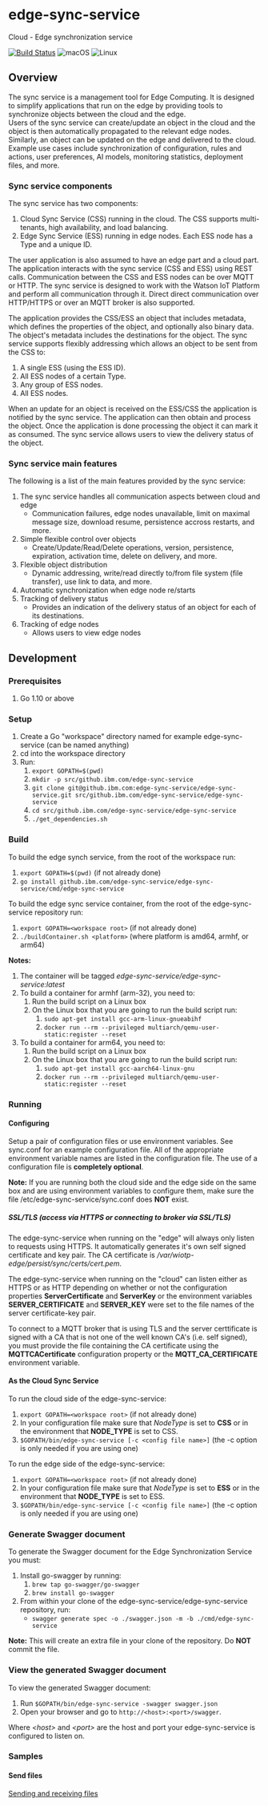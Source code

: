 # edge-sync-service
Cloud - Edge synchronization service

[![Build Status](https://travis.com/open-horizon/edge-sync-service.svg?token=hqrt7uq8y12VRZq8Txpa&branch=master)](https://travis.com/open-horizon/edge-sync-service)
![macOS](https://img.shields.io/badge/os-macOS-green.svg?style=flat)
![Linux](https://img.shields.io/badge/os-linux-green.svg?style=flat)

## Overview
The sync service is a management tool for Edge Computing. 
It is designed to simplify applications that run on the edge by providing tools to synchronize objects between the cloud and the edge.  
Users of the sync service can create/update an object in the cloud and the object is then automatically propagated to the relevant edge nodes. 
Similarly, an object can be updated on the edge and delivered to the cloud. 
Example use cases include synchronization of configuration, rules and actions, user preferences, AI models, monitoring statistics, deployment files, and more.

### Sync service components
The sync service has two components:
1. Cloud Sync Service (CSS) running in the cloud. The CSS supports multi-tenants, high availability, and load balancing.
2. Edge Sync Service (ESS) running in edge nodes. Each ESS node has a Type and a unique ID.

The user application is also assumed to have an edge part and a cloud part.
The application interacts with the sync service (CSS and ESS) using REST calls.
Communication between the CSS and ESS nodes can be over MQTT or HTTP. 
The sync service is designed to work with the Watson IoT Platform and perform all communication through it.
Direct direct communication over HTTP/HTTPS or over an MQTT broker is also supported. 

The application provides the CSS/ESS an object that includes metadata, which defines the properties of the object, and optionally also binary data. 
The object's metadata includes the destinations for the object. The sync service supports flexibly addressing which allows an object to be sent from the CSS to:
1. A single ESS (using the ESS ID).
2. All ESS nodes of a certain Type.
3. Any group of ESS nodes.
4. All ESS nodes.

When an update for an object is received on the ESS/CSS the application is notified by the sync service. The application can then obtain and process the object.
Once the application is done processing the object it can mark it as consumed. The sync service allows users to view the delivery status of the object.  


### Sync service main features 
The following is a list of the main features provided by the sync service:
1. The sync service handles all communication aspects between cloud and edge  
    - Communication failures, edge nodes unavailable, limit on maximal message size, download resume, persistence accross restarts, and more.
2. Simple flexible control over objects
    - Create/Update/Read/Delete operations, version, persistence, expiration, activation time, delete on delivery, and more.
3. Flexible object distribution 
    - Dynamic addressing, write/read directly to/from file system (file transfer), use link to data, and more. 
4. Automatic synchronization when edge node re/starts
5. Tracking of delivery status
    - Provides an indication of the delivery status of an object for each of its destinations. 
6. Tracking of edge nodes
    - Allows users to view edge nodes


## Development

### Prerequisites

1. Go 1.10 or above

### Setup

1. Create a Go "workspace" directory named for example edge-sync-service (can be named anything)
2. cd into the workspace directory
3. Run:
     1. `export GOPATH=$(pwd)`
     2. `mkdir -p src/github.ibm.com/edge-sync-service`
     3. `git clone git@github.ibm.com:edge-sync-service/edge-sync-service.git src/github.ibm.com/edge-sync-service/edge-sync-service`
     4. `cd src/github.ibm.com/edge-sync-service/edge-sync-service`
     5. `./get_dependencies.sh`

### Build

To build the edge synch service, from the root of the workspace run:

1. `export GOPATH=$(pwd)` (if not already done)
2. `go install github.ibm.com/edge-sync-service/edge-sync-service/cmd/edge-sync-service`

To build the edge sync service container, from the root of the edge-sync-service repository run:

1. `export GOPATH=<workspace root>` (if not already done)
2. `./buildContainer.sh <platform>` (where platform is amd64, armhf, or arm64)

**Notes:**
1. The container will be tagged *edge-sync-service/edge-sync-service:latest*
2. To build a container for armhf (arm-32), you need to:
    1. Run the build script on a Linux box
    2. On the Linux box that you are going to run the build script run:
       1. `sudo apt-get install gcc-arm-linux-gnueabihf`
       2. `docker run --rm --privileged multiarch/qemu-user-static:register --reset`
3. To build a container for arm64, you need to:
    1. Run the build script on a Linux box
    2. On the Linux box that you are going to run the build script run:
       1. `sudo apt-get install gcc-aarch64-linux-gnu`
       2. `docker run --rm --privileged multiarch/qemu-user-static:register --reset`

### Running

#### Configuring

Setup a pair of configuration files or use environment variables. See sync.conf for an example configuration
file. All of the appropriate environment variable names are listed in the configuration file. The use
of a configuration file is **completely optional**. 

**Note:** If you are running both the cloud side and the edge side on the same box and are using environment variables
to configure them, make sure the file /etc/edge-sync-service/sync.conf does **NOT** exist.

##### SSL/TLS (access via HTTPS or connecting to broker via SSL/TLS)

The edge-sync-service when running on the "edge" will always only listen to requests using HTTPS. It automatically generates
it's own self signed certificate and key pair. The CA certificate is */var/wiotp-edge/persist/sync/certs/cert.pem*.

The edge-sync-service when running on the "cloud" can listen either as HTTPS or as HTTP depending on whether or not the
configuration properties **ServerCertificate** and **ServerKey** or the environment variables **SERVER_CERTIFICATE** and
**SERVER_KEY** were set to the file names of the server certificate-key pair.

To connect to a MQTT broker that is using TLS and the server certtificate is signed with a CA that
is not one of the well known CA's (i.e. self signed), you must provide the file containing the CA certificate using
the **MQTTCACertificate** configuration property or the **MQTT_CA_CERTIFICATE** environment variable.

#### As the Cloud Sync Service

To run the cloud side of the edge-sync-service:

1. `export GOPATH=<workspace root>` (if not already done)
2. In your configuration file make sure that *NodeType* is set to **CSS** or in the environment that
**NODE_TYPE** is set to CSS.
3. `$GOPATH/bin/edge-sync-service [-c <config file name>]`  (the -c option is only needed if you are using one)

To run the edge side of the edge-sync-service:

1. `export GOPATH=<workspace root>` (if not already done)
2. In your configuration file make sure that *NodeType* is set to **ESS** or in the environment that
**NODE_TYPE** is set to ESS.
3. `$GOPATH/bin/edge-sync-service [-c <config file name>]`  (the -c option is only needed if you are using one)

### Generate Swagger document

To generate the Swagger document for the Edge Synchronization Service you must:

1. Install go-swagger by running:
    1. `brew tap go-swagger/go-swagger`
    2. `brew install go-swagger`
2. From within your clone of the edge-sync-service/edge-sync-service repository, run:
    - `swagger generate spec -o ./swagger.json -m -b ./cmd/edge-sync-service`

**Note:** This will create an extra file in your clone of the repository. Do **NOT** commit the file.

### View the generated Swagger document

To view the generated Swagger document:
1. Run `$GOPATH/bin/edge-sync-service -swagger swagger.json`
2. Open your browser and go to `http://<host>:<port>/swagger`.

Where *&lt;host&gt;* and *&lt;port&gt;* are the host and port your edge-sync-service is configured to listen on.

### Samples

#### Send files

[Sending and receiving files](./samples/send-receive-files/README.md)
